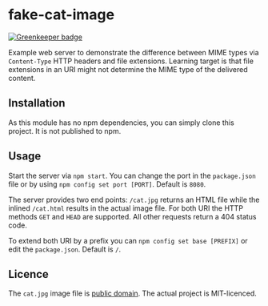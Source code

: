 # fake-cat-image

[![Greenkeeper badge](https://badges.greenkeeper.io/fnogatz/fake-cat-image.svg)](https://greenkeeper.io/)

Example web server to demonstrate the difference between MIME types via `Content-Type` HTTP headers and file extensions. Learning target is that file extensions in an URI might not determine the MIME type of the delivered content.

## Installation

As this module has no npm dependencies, you can simply clone this project. It is not published to npm.

## Usage

Start the server via `npm start`. You can change the port in the `package.json` file or by using `npm config set port [PORT]`. Default is `8080`.

The server provides two end points: `/cat.jpg` returns an HTML file while the inlined `/cat.html` results in the actual image file. For both URI the HTTP methods `GET` and `HEAD` are supported. All other requests return a 404 status code.

To extend both URI by a prefix you can `npm config set base [PREFIX]` or edit the `package.json`. Default is `/`.

## Licence

The `cat.jpg` image file is [public domain](http://www.photos-public-domain.com/2012/03/18/orange-and-white-kitty-close-up/). The actual project is MIT-licenced.